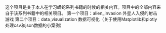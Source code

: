 这个项目是关于本人在学习蟒蛇系列书籍的时候的相关内容。项目中的全部内容来自于该系列书籍中的相关项目。
第一个项目：alien_invasion 外星人入侵的射击游戏
第二个项目：data_visualization 数据可视化（关于使用Matplotlib和plotly处理csv和json数据的小案例）
